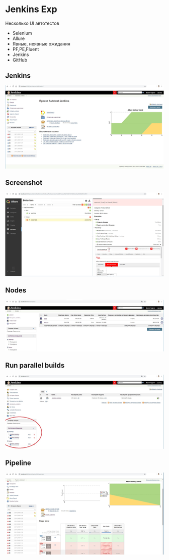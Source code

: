 # Jenkins Exp

Несколько UI автотестов
+ Selenium
+ Allure
+ Явные, неявные ожидания
+ PF,PE,Fluent
+ Jenkins
+ GitHub

## Jenkins
![Screenshot](src/main/java/resources/job.jpg)

## Screenshot
![Screenshot](src/main/java/resources/attach.jpg)   

## Nodes
![Screenshot](src/main/java/resources/nodes.jpg) 
	
## Run parallel builds
![Screenshot](src/main/java/resources/parallel_builds.jpg) 

## Pipeline
![Screenshot](src/main/java/resources/pipeline.jpg) 